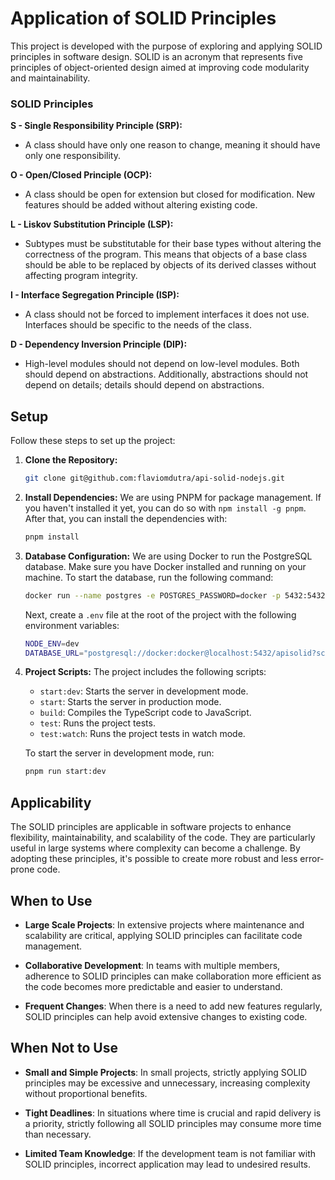 # Application of SOLID Principles

This project is developed with the purpose of exploring and applying SOLID principles in software design. SOLID is an acronym that represents five principles of object-oriented design aimed at improving code modularity and maintainability.

### SOLID Principles

**S - Single Responsibility Principle (SRP):**
   - A class should have only one reason to change, meaning it should have only one responsibility.

**O - Open/Closed Principle (OCP):**
   - A class should be open for extension but closed for modification. New features should be added without altering existing code.

**L - Liskov Substitution Principle (LSP):**
   - Subtypes must be substitutable for their base types without altering the correctness of the program. This means that objects of a base class should be able to be replaced by objects of its derived classes without affecting program integrity.

**I - Interface Segregation Principle (ISP):**
   - A class should not be forced to implement interfaces it does not use. Interfaces should be specific to the needs of the class.

**D - Dependency Inversion Principle (DIP):**
   - High-level modules should not depend on low-level modules. Both should depend on abstractions. Additionally, abstractions should not depend on details; details should depend on abstractions.

## Setup

Follow these steps to set up the project:

1. **Clone the Repository:**
   ```bash
   git clone git@github.com:flaviomdutra/api-solid-nodejs.git
   ```
2. **Install Dependencies:** We are using PNPM for package management. If you haven't installed it yet, you can do so with `npm install -g pnpm`. After that, you can install the dependencies with:
   ```bash
   pnpm install
   ```
3. **Database Configuration:** We are using Docker to run the PostgreSQL database. Make sure you have Docker installed and running on your machine. To start the database, run the following command:
    ```bash
    docker run --name postgres -e POSTGRES_PASSWORD=docker -p 5432:5432 -d postgres
    ```
    Next, create a `.env` file at the root of the project with the following environment variables:

    ```bash
    NODE_ENV=dev
    DATABASE_URL="postgresql://docker:docker@localhost:5432/apisolid?schema=public"
    ```
4. **Project Scripts:** The project includes the following scripts:

    - `start:dev`: Starts the server in development mode.
    - `start`: Starts the server in production mode.
    - `build`: Compiles the TypeScript code to JavaScript.
    - `test`: Runs the project tests.
    - `test:watch`: Runs the project tests in watch mode.

    To start the server in development mode, run:
    ```bash 
    pnpm run start:dev
    ```

## Applicability

The SOLID principles are applicable in software projects to enhance flexibility, maintainability, and scalability of the code. They are particularly useful in large systems where complexity can become a challenge. By adopting these principles, it's possible to create more robust and less error-prone code.

## When to Use

- **Large Scale Projects**: In extensive projects where maintenance and scalability are critical, applying SOLID principles can facilitate code management.

- **Collaborative Development**: In teams with multiple members, adherence to SOLID principles can make collaboration more efficient as the code becomes more predictable and easier to understand.

- **Frequent Changes**: When there is a need to add new features regularly, SOLID principles can help avoid extensive changes to existing code.

## When Not to Use

- **Small and Simple Projects**: In small projects, strictly applying SOLID principles may be excessive and unnecessary, increasing complexity without proportional benefits.

- **Tight Deadlines**: In situations where time is crucial and rapid delivery is a priority, strictly following all SOLID principles may consume more time than necessary.

- **Limited Team Knowledge**: If the development team is not familiar with SOLID principles, incorrect application may lead to undesired results.